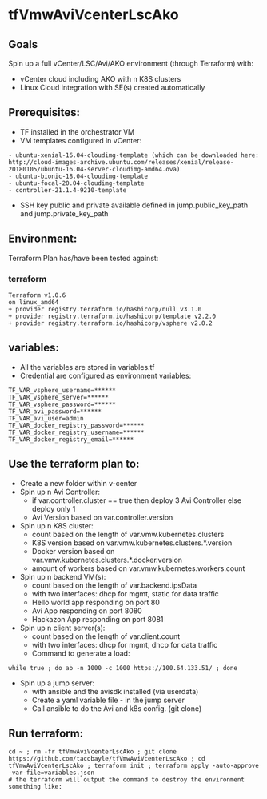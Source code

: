 # tfVmwAviVcenterLscAko

## Goals
Spin up a full vCenter/LSC/Avi/AKO environment (through Terraform) with:
- vCenter cloud including AKO with n K8S clusters 
- Linux Cloud integration with SE(s) created automatically

## Prerequisites:
- TF installed in the orchestrator VM
- VM templates configured in vCenter:
```
- ubuntu-xenial-16.04-cloudimg-template (which can be downloaded here: http://cloud-images-archive.ubuntu.com/releases/xenial/release-20180105/ubuntu-16.04-server-cloudimg-amd64.ova)
- ubuntu-bionic-18.04-cloudimg-template
- ubuntu-focal-20.04-cloudimg-template
- controller-21.1.4-9210-template
```
- SSH key public and private available defined in jump.public_key_path and jump.private_key_path



## Environment:

Terraform Plan has/have been tested against:

### terraform

```
Terraform v1.0.6
on linux_amd64
+ provider registry.terraform.io/hashicorp/null v3.1.0
+ provider registry.terraform.io/hashicorp/template v2.2.0
+ provider registry.terraform.io/hashicorp/vsphere v2.0.2
```

## variables:
- All the variables are stored in variables.tf
- Credential are configured as environment variables:
```
TF_VAR_vsphere_username=******
TF_VAR_vsphere_server=******
TF_VAR_vsphere_password=******
TF_VAR_avi_password=******
TF_VAR_avi_user=admin
TF_VAR_docker_registry_password=******
TF_VAR_docker_registry_username=******
TF_VAR_docker_registry_email=******
```

## Use the terraform plan to:
- Create a new folder within v-center
- Spin up n Avi Controller:
  - if var.controller.cluster == true then deploy 3 Avi Controller else deploy only 1
  - Avi Version based on var.controller.version
- Spin up n K8S cluster:
  - count based on the length of var.vmw.kubernetes.clusters
  - K8S version based on var.vmw.kubernetes.clusters.*.version
  - Docker version based on var.vmw.kubernetes.clusters.*.docker.version
  - amount of workers based on var.vmw.kubernetes.workers.count  
- Spin up n backend VM(s):
  - count based on the length of var.backend.ipsData
  - with two interfaces: dhcp for mgmt, static for data traffic
  - Hello world app responding on port 80
  - Avi App responding on port 8080
  - Hackazon App responding on port 8081  
- Spin up n client server(s):
  - count based on the length of var.client.count
  - with two interfaces: dhcp for mgmt, dhcp for data traffic  
  - Command to generate a load:
```shell
while true ; do ab -n 1000 -c 1000 https://100.64.133.51/ ; done
``` 
- Spin up a jump server:
  - with ansible and the avisdk installed (via userdata)
  - Create a yaml variable file - in the jump server
  - Call ansible to do the Avi and k8s config. (git clone)

## Run terraform:
```
cd ~ ; rm -fr tfVmwAviVcenterLscAko ; git clone https://github.com/tacobayle/tfVmwAviVcenterLscAko ; cd tfVmwAviVcenterLscAko ; terraform init ; terraform apply -auto-approve -var-file=variables.json
# the terraform will output the command to destroy the environment something like:
```